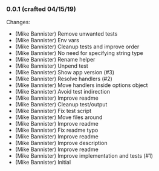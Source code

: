 ### 0.0.1 (crafted 04/15/19)

Changes:

  * (Mike Bannister) Remove unwanted tests
  * (Mike Bannister) Env vars
  * (Mike Bannister) Cleanup tests and improve order
  * (Mike Bannister) No need for specifying string type
  * (Mike Bannister) Rename helper
  * (Mike Bannister) Unpend test
  * (Mike Bannister) Show app version (#3)
  * (Mike Bannister) Resolve handlers (#2)
  * (Mike Bannister) Move handlers inside options object
  * (Mike Bannister) Avoid test indirection
  * (Mike Bannister) Improve readme
  * (Mike Bannister) Cleanup test/output
  * (Mike Bannister) Fix test script
  * (Mike Bannister) Move files around
  * (Mike Bannister) Improve readme
  * (Mike Bannister) Fix readme typo
  * (Mike Bannister) Improve readme
  * (Mike Bannister) Improve description
  * (Mike Bannister) Improve readme
  * (Mike Bannister) Improve implementation and tests (#1)
  * (Mike Bannister) Initial
